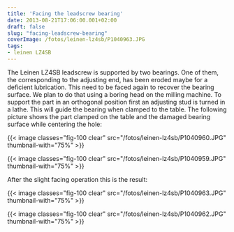 ```yaml
---
title: 'Facing the leadscrew bearing'
date: 2013-08-21T17:06:00.001+02:00
draft: false
slug: "facing-leadscrew-bearing"
coverImage: /fotos/leinen-lz4sb/P1040963.JPG
tags: 
- leinen LZ4SB
---
```



The Leinen LZ4SB leadscrew is supported by two bearings. One of them, the corresponding to the adjusting end, has been eroded maybe for a deficient lubrication. This need to be faced again to recover the bearing surface. We plan to do that using a boring head on the milling machine. To support the part in an orthogonal position first an adjusting stud is turned in a lathe. This will guide the bearing when clamped to the table. The following picture shows the part clamped on the table and the damaged bearing surface while centering the hole:  


{{< image classes="fig-100 clear"  src="/fotos/leinen-lz4sb/P1040960.JPG" thumbnail-with="75%" >}}

  


{{< image classes="fig-100 clear"  src="/fotos/leinen-lz4sb/P1040959.JPG" thumbnail-with="75%" >}}

After the slight facing operation this is the result:  


{{< image classes="fig-100 clear"  src="/fotos/leinen-lz4sb/P1040963.JPG" thumbnail-with="75%" >}}

  


{{< image classes="fig-100 clear"  src="/fotos/leinen-lz4sb/P1040962.JPG" thumbnail-with="75%" >}}